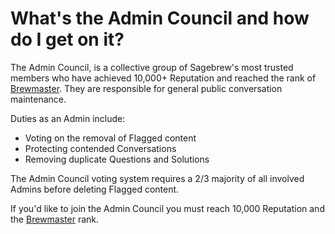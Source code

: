 # What's the Admin Council and how do I get on it? #
The Admin Council, is a collective group of Sagebrew's most trusted members who 
have achieved 10,000+ Reputation and reached the rank of [Brewmaster][1]. They 
are responsible for general public conversation maintenance.

Duties as an Admin include:

- Voting on the removal of Flagged content
- Protecting contended Conversations 
- Removing duplicate Questions and Solutions

The Admin Council voting system requires a 2/3 majority of all involved Admins 
before deleting Flagged content. 

If you'd like to join the Admin Council you must reach 10,000 Reputation and 
the [Brewmaster][1] rank. 

[1]: /help/privileges/brewmaster/

